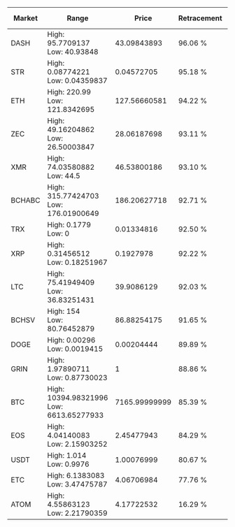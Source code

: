 | Market | Range | Price| Retracement | Doubles to 50% |
| --- | --- | --- | --- | --- |
| DASH | High: 95.7709137<br />Low: 40.93848 | 43.09843893 | 96.06 % | 1.59 |
| STR | High: 0.08774221<br />Low: 0.04359837 | 0.04572705 | 95.18 % | 1.44 |
| ETH | High: 220.99<br />Low: 121.8342695 | 127.56660581 | 94.22 % | 1.34 |
| ZEC | High: 49.16204862<br />Low: 26.50003847 | 28.06187698 | 93.11 % | 1.35 |
| XMR | High: 74.03580882<br />Low: 44.5 | 46.53800186 | 93.10 % | 1.27 |
| BCHABC | High: 315.77424703<br />Low: 176.01900649 | 186.20627718 | 92.71 % | 1.32 |
| TRX | High: 0.1779<br />Low: 0 | 0.01334816 | 92.50 % | 6.66 |
| XRP | High: 0.31456512<br />Low: 0.18251967 | 0.1927978 | 92.22 % | 1.29 |
| LTC | High: 75.41949409<br />Low: 36.83251431 | 39.9086129 | 92.03 % | 1.41 |
| BCHSV | High: 154<br />Low: 80.76452879 | 86.88254175 | 91.65 % | 1.35 |
| DOGE | High: 0.00296<br />Low: 0.0019415 | 0.00204444 | 89.89 % | 1.20 |
| GRIN | High: 1.97890711<br />Low: 0.87730023 | 1 | 88.86 % | 1.43 |
| BTC | High: 10394.98321996<br />Low: 6613.65277933 | 7165.99999999 | 85.39 % | 1.19 |
| EOS | High: 4.04140083<br />Low: 2.15903252 | 2.45477943 | 84.29 % | 1.26 |
| USDT | High: 1.014<br />Low: 0.9976 | 1.00076999 | 80.67 % | 1.01 |
| ETC | High: 6.1383083<br />Low: 3.47475787 | 4.06706984 | 77.76 % | 1.18 |
| ATOM | High: 4.55863123<br />Low: 2.21790359 | 4.17722532 | 16.29 % | 0.00 |
